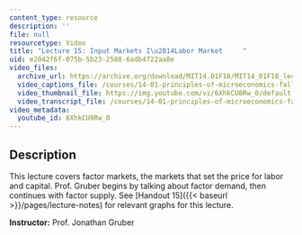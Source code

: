 ```yaml
---
content_type: resource
description: ''
file: null
resourcetype: Video
title: "Lecture 15: Input Markets I\u2014Labor Market     "
uid: e2042f6f-075b-5b23-2588-6adb4722aa8e
video_files:
  archive_url: https://archive.org/download/MIT14.01F18/MIT14_01F18_lec15_300k.mp4
  video_captions_file: /courses/14-01-principles-of-microeconomics-fall-2018/fd42f8b9edb358b39941159fe348fff0_6XhkCU8Rw_0.vtt
  video_thumbnail_file: https://img.youtube.com/vi/6XhkCU8Rw_0/default.jpg
  video_transcript_file: /courses/14-01-principles-of-microeconomics-fall-2018/c5693815c89b0e061ad810c99ef0bdeb_6XhkCU8Rw_0.pdf
video_metadata:
  youtube_id: 6XhkCU8Rw_0
---
```


Description
-----------

This lecture covers factor markets, the markets that set the price for labor and capital. Prof. Gruber begins by talking about factor demand, then continues with factor supply. See [Handout 15]({{< baseurl >}}/pages/lecture-notes) for relevant graphs for this lecture. 

**Instructor:** Prof. Jonathan Gruber